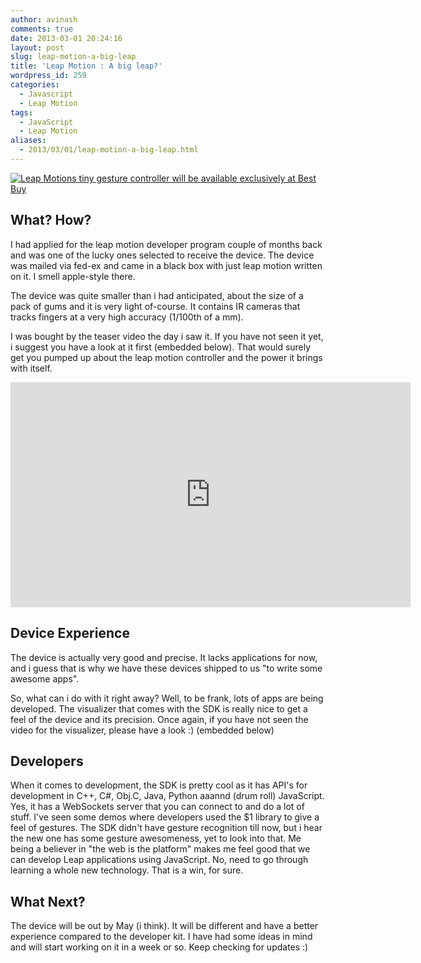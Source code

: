 ```yaml
---
author: avinash
comments: true
date: 2013-03-01 20:24:16
layout: post
slug: leap-motion-a-big-leap
title: 'Leap Motion : A big leap?'
wordpress_id: 259
categories:
  - Javascript
  - Leap Motion
tags:
  - JavaScript
  - Leap Motion
aliases:
  - 2013/03/01/leap-motion-a-big-leap.html
---
```


[![Leap Motions tiny gesture controller will be available exclusively at Best Buy](https://farm9.staticflickr.com/8076/8385940323_7a1500210f.jpg)](https://www.flickr.com/photos/92269244@N07/8385940323/)



## What? How? 


I had applied for the leap motion developer program couple of months back and was one of the lucky ones selected to receive the device. The device was mailed via fed-ex and came in a black box with just leap motion written on it. I smell apple-style there. 

The device was quite smaller than i had anticipated, about the size of a pack of gums and it is very light of-course. It contains IR cameras that tracks fingers at a very high accuracy (1/100th of a mm).

I was bought by the teaser video the day i saw it. If you have not seen it yet, i suggest you have a look at it first (embedded below). That would surely get you pumped up about the leap motion controller and the power it brings with itself.

<iframe width="640" height="360" src="https://www.youtube.com/embed/_d6KuiuteIA" frameborder="0">Leap</iframe>

##  Device Experience 


The device is actually very good and precise. It lacks applications for now, and i guess that is why we have these devices shipped to us "to write some awesome apps".

So, what can i do with it right away? Well, to be frank, lots of apps are being developed. The visualizer that comes with the SDK is really nice to get a feel of the device and its precision. Once again, if you have not seen the video for the visualizer, please have a look :) (embedded below)




##  Developers 


When it comes to development, the SDK is pretty cool as it has API's for development in C++, C#, Obj.C, Java, Python aaannd (drum roll) JavaScript. Yes, it has a WebSockets server that you can connect to and do a lot of stuff. I've seen some demos where developers used the $1 library to give a feel of gestures. 
The SDK didn't have gesture recognition till now, but i hear the new one has some gesture awesomeness, yet to look into that. Me being a believer in "the web is the platform" makes me feel good that we can develop Leap applications using JavaScript. No, need to go through learning a whole new technology. That is a win, for sure.



##  What Next? 


The device will be out by May (i think). It will be different and have a better experience compared to the developer kit. I have had some ideas in mind and will start working on it in a week or so. Keep checking for updates :)

